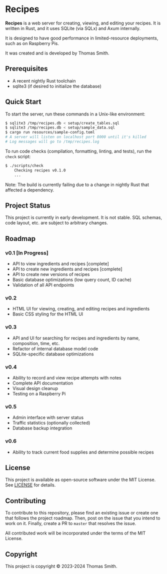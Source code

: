 # Recipes
**Recipes** is a web server for creating, viewing, and editing your recipes.
It is written in Rust, and it uses SQLite (via SQLx) and Axum internally.

It is designed to have good performance in limited-resource deployments, such as
on Raspberry Pis.

It was created and is developed by Thomas Smith.

## Prerequisites
- A recent nightly Rust toolchain
- sqlite3 (if desired to initialize the database)

## Quick Start
To start the server, run these commands in a Unix-like environment:
```sh
$ sqlite3 /tmp/recipes.db < setup/create_tables.sql
$ sqlite3 /tmp/recipes.db < setup/sample_data.sql
$ cargo run resources/sample-config.toml
# A server will listen on localhost port 8000 until it's killed
# Log messages will go to /tmp/recipes.log
```

To run code checks (compilation, formatting, linting, and tests), run the
`check` script:
```sh
$ ./scripts/check
    Checking recipes v0.1.0
    ...
```

Note: The build is currently failing due to a change in nightly Rust that
affected a dependency.

## Project Status
This project is currently in early development. It is not stable. SQL schemas,
code layout, etc. are subject to arbitrary changes.

## Roadmap
### v0.1 [In Progress]
- API to view ingredients and recipes [complete]
- API to create new ingredients and recipes [complete]
- API to create new versions of recipes
- Basic database optimizations (low query count, ID cache)
- Validation of all API endpoints

### v0.2
- HTML UI for viewing, creating, and editing recipes and ingredients
- Basic CSS styling for the HTML UI

### v0.3
- API and UI for searching for recipes and ingredients by name, composition,
  time, etc.
- Refactor of internal database model code
- SQLite-specific database optimizations

### v0.4
- Ability to record and view recipe attempts with notes
- Complete API documentation
- Visual design cleanup
- Testing on a Raspberry Pi

### v0.5
- Admin interface with server status
- Traffic statistics (optionally collected)
- Database backup integration

### v0.6
- Ability to track current food supplies and determine possible recipes

## License
This project is available as open-source software under the MIT License. See
[LICENSE](./LICENSE) for details.

## Contributing
To contribute to this repository, please find an existing issue or create one
that follows the project roadmap. Then, post on the issue that you intend to
work on it. Finally, create a PR to `master` that resolves the issue.

All contributed work will be incorporated under the terms of the MIT License.

## Copyright
This project is copyright © 2023-2024 Thomas Smith.
